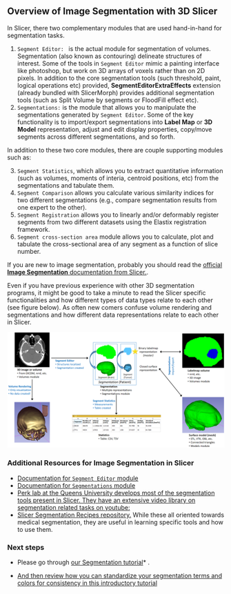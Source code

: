 ## Overview of Image Segmentation with 3D Slicer

In Slicer, there two complementary modules that are used hand-in-hand for segmentation tasks.

1. `Segment Editor: ` is the actual module for segmentation of volumes. Segmentation (also known as contouring) delineate structures of interest. Some of the tools in `Segment Editor` mimic a painting interface like photoshop, but work on 3D arrays of voxels rather than on 2D pixels. In addition to the core segmentation tools (such threshold, paint, logical operations etc) provided, **SegmentEditorExtraEffects** extension (already bundled with SlicerMorph) provides additional segmentation tools (such as Split Volume by segments or FloodFill effect etc).   
2. `Segmentations:` is the module that allows you to manipulate the segmentations generated by `Segment Editor`. Some of the key functionality is to import/export segmentations into **Label Map** or **3D Model** representation, adjust and edit display properties, copy/move segments across different segmentations, and so forth. 

In addition to these two core modules, there are couple supporting modules such as:

3. `Segment Statistics`, which allows you to extract quantitative information (such as volumes, moments of interia, centroid positions, etc) from the segmentations and tabulate them.
4. `Segment Comparison` allows you calculate various similarity indices for two different segmentations (e.g., compare segmentation results from one expert to the other). 
5. `Segment Registration` allows you to linearly and/or deformably register segments from two different datasets using the Elastix registration framework. 
6. `Segment cross-section area` module allows you to calculate, plot and tabulate the cross-sectional area of any segment as a function of slice number. 

If you are new to image segmentation, probably you should read the [official **Image Segmentation** documentation from Slicer.](https://slicer.readthedocs.io/en/latest/user_guide/image_segmentation.html). 

Even if you have previous experience with other 3D segmentation programs, it might be good to take a minute to read the Slicer specific functionalities and how different types of data types relate to each other (see figure below). As often new comers confuse volume rendering and segmentations and how different data representations relate to each other in Slicer. 

<img src="./DataTypes.png">


### Additional Resources for Image Segmentation in Slicer
* [Documentation for `Segment Editor` module](https://slicer.readthedocs.io/en/latest/user_guide/modules/segmenteditor.html)
* [Documentation for `Segmentations` module](https://slicer.readthedocs.io/en/latest/user_guide/modules/segmentations.html)
* [Perk lab at the Queens University develops most of the segmentation tools present in Slicer. They have an extensive video library on segmentation related tasks on youtube:](https://www.youtube.com/user/PerkLabResearch)
* [Slicer Segmentation Recipes repository.](https://lassoan.github.io/SlicerSegmentationRecipes/) While these all oriented towards medical segmentation, they are useful in learning specific tools and how to use them.

### Next steps

* Please go through [our Segmentation tutorial](https://github.com/SlicerMorph/Tutorials/blob/main/Segmentation/README.md)* . 

* [And then review how you can standardize your segmentation terms and colors for consistency in this introductory tutorial](https://github.com/SlicerMorph/Tutorials/blob/main/Segmentation/colors-and-terms/README.md)
